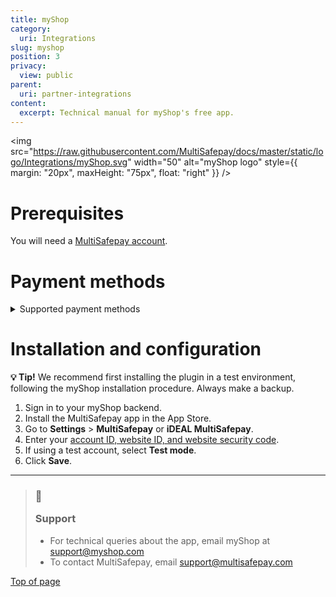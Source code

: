 ```yaml
---
title: myShop
category:
  uri: Integrations
slug: myshop
position: 3
privacy:
  view: public
parent:
  uri: partner-integrations
content:
  excerpt: Technical manual for myShop's free app.
---
```

<img src="https://raw.githubusercontent.com/MultiSafepay/docs/master/static/logo/Integrations/myShop.svg" width="50" alt="myShop logo" style={{ margin: "20px", maxHeight: "75px", float: "right" }} />

# Prerequisites

You will need a [MultiSafepay account](/docs/getting-started-guide/).

# Payment methods

<details id="supported-payment-methods">
  <summary>Supported payment methods</summary>

  <br />

  * Cards: [American Express](/docs/card-payments/), [Mastercard](/docs/card-payments/), and [Visa](/docs/card-payments/)
  * <Glossary>BNPL</Glossary>: [Klarna](/docs/klarna/) and [Pay After Delivery](/docs/pay-after-delivery/)
  * Wallets: [PayPal](/docs/paypal/)
  * Prepaid cards: [123TCS](/docs/gift-cards/), [Intersolve](/docs/gift-cards/), and [Fashioncheque](/docs/gift-cards/)
  * Banking methods:
    * [Bancontact](/docs/bancontact/)
    * [Bank transfer](/docs/bank-transfer/)
    * [Dotpay](/docs/dotpay/)
    * [EPS](/docs/eps/)
    * [Giropay](/docs/giropay/)
    * [iDEAL](/docs/ideal/)
    * [Maestro](/docs/card-payments/)
    * [Direct debit](/docs/direct-debit/)
    * [Sofort](/docs/sofort/)
</details>

# Installation and configuration

**💡 Tip!** We recommend first installing the plugin in a test environment, following the myShop installation procedure. Always make a backup.

1. Sign in to your myShop <Glossary>backend</Glossary>.
2. Install the MultiSafepay app in the App Store.
3. Go to **Settings** > **MultiSafepay** or **iDEAL MultiSafepay**.
4. Enter your [account ID, website ID, and website security code](/docs/sites#site-id-api-key-and-security-code).
5. If using a test account, select **Test mode**.
6. Click **Save**.

***

<blockquote class="callout callout_info">
  <h3 class="callout-heading false">
    <span class="callout-icon">💬</span>
    <p>Support</p>
  </h3>
  <ul>
    <li>For technical queries about the app, email myShop at <a href="mailto:support@myshop.com">support@myshop.com</a></li>
    <li>To contact MultiSafepay, email <a href="mailto:support@multisafepay.com">support@multisafepay.com</a></li>
  </ul>  
</blockquote>

[Top of page](#)
